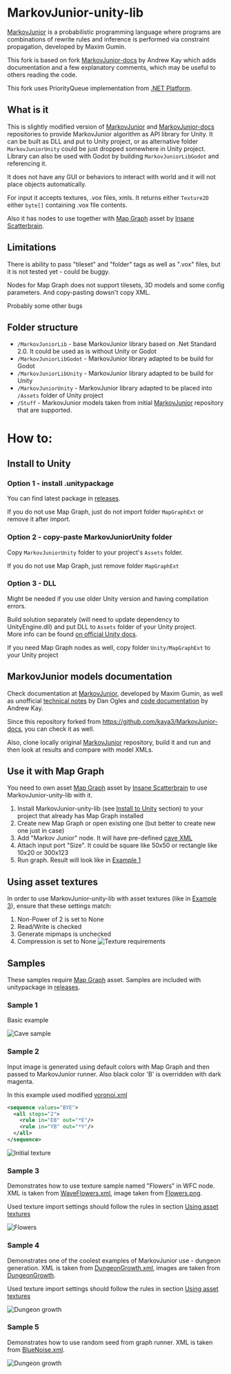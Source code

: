 # MarkovJunior-unity-lib
[MarkovJunior](https://github.com/mxgmn/MarkovJunior) is a probabilistic programming language where programs are combinations of rewrite rules and inference is performed via constraint propagation, developed by Maxim Gumin.

This fork is based on fork [MarkovJunior-docs](https://github.com/kaya3/MarkovJunior-docs) by Andrew Kay which adds documentation and a few explanatory comments, which may be useful to others reading the code.

This fork uses PriorityQueue implementation from [.NET Platform](https://github.com/dotnet).

## What is it
This is slightly modified version of [MarkovJunior](https://github.com/mxgmn/MarkovJunior) and [MarkovJunior-docs](https://github.com/kaya3/MarkovJunior-docs) repositories to provide MarkovJunior algorithm as API library for Unity. It can be built as DLL and put to Unity project, or as alternative folder `MarkovJuniorUnity` could be just dropped somewhere in Unity project. Library can also be used with Godot by building `MarkovJuniorLibGodot` and referencing it.

It does not have any GUI or behaviors to interact with world and it will not place objects automatically.

For input it accepts textures, .vox files, xmls. It returns either `Texture2D` either `byte[]` containing .vox file contents.

Also it has nodes to use together with [Map Graph](https://assetstore.unity.com/packages/tools/utilities/map-graph-177023) asset by [Insane Scatterbrain](https://www.insanescatterbrain.com/).

## Limitations
There is ability to pass "tileset" and "folder" tags as well as ".vox" files, but it is not tested yet - could be buggy.

Nodes for Map Graph does not support tilesets, 3D models and some config parameters. And copy-pasting dowsn't copy XML.

Probably some other bugs

## Folder structure
- `/MarkovJuniorLib` - base MarkovJunior library based on .Net Standard 2.0. It could be used as is without Unity or Godot
- `/MarkovJuniorLibGodot` - MarkovJunior library adapted to be build for Godot
- `/MarkovJuniorLibUnity` - MarkovJunior library adapted to be build for Unity
- `/MarkovJuniorUnity` - MarkovJunior library adapted to be placed into `/Assets` folder of Unity project
- `/Stuff` - MarkovJunior models taken from initial [MarkovJunior](https://github.com/mxgmn/MarkovJunior) repository that are supported.

# How to:
## Install to Unity
### Option 1 - install .unitypackage

You can find latest package in [releases](https://github.com/giollord/MarkovJunior-unity-lib/releases/latest).

If you do not use Map Graph, just do not import folder `MapGraphExt` or remove it after import.

### Option 2 - copy-paste MarkovJuniorUnity folder

Copy `MarkovJuniorUnity` folder to your project's `Assets` folder.

If you do not use Map Graph, just remove folder `MapGraphExt`

### Option 3 - DLL
Might be needed if you use older Unity version and having compilation errors.

Build solution separately (will need to update dependency to UnityEngine.dll) and put DLL to `Assets` folder of your Unity project.
<br>
More info can be found [on official Unity docs](https://docs.unity3d.com/Manual/UsingDLL.html).

If you need Map Graph nodes as well, copy folder `Unity/MapGraphExt` to your Unity project

## MarkovJunior models documentation

Check documentation at [MarkovJunior](https://github.com/mxgmn/MarkovJunior), developed by Maxim Gumin, as well as unofficial [technical notes](https://gist.github.com/dogles/a926ab890552cc7e45400a930398449d) by Dan Ogles and [code documentation](https://github.com/kaya3/MarkovJunior-docs) by Andrew Kay.

Since this repository forked from https://github.com/kaya3/MarkovJunior-docs, you can check it as well.

Also, clone locally original [MarkovJunior](https://github.com/mxgmn/MarkovJunior) repository, build it and run and then look at results and compare with model XMLs.

## Use it with Map Graph

You need to own asset [Map Graph](https://assetstore.unity.com/packages/tools/utilities/map-graph-177023) asset by [Insane Scatterbrain](https://www.insanescatterbrain.com/) to use MarkovJunior-unity-lib with it.

1. Install MarkovJunior-unity-lib (see [Install to Unity](#install-to-unity) section) to your project that already has Map Graph installed
2. Create new Map Graph or open existing one (but better to create new one just in case)
3. Add "Markov Junior" node. It will have pre-defined [cave XML](https://github.com/mxgmn/MarkovJunior/blob/main/models/Cave.xml)
4. Attach input port "Size". It could be square like 50x50 or rectangle like 10x20 or 300x123
5. Run graph. Result will look like in [Example 1](#example-1)

## Using asset textures
In order to use MarkovJunior-unity-lib with asset textures (like in [Example 3](#example-3)), ensure that these settings match:
1. Non-Power of 2 is set to None
2. Read/Write is checked
3. Generate mipmaps is unchecked
4. Compression is set to None
![Texture requirements](/ReadmeImages/texture-requirements.png)

## Samples
These samples require [Map Graph](https://assetstore.unity.com/packages/tools/utilities/map-graph-177023) asset. Samples are included with unitypackage in [releases](https://github.com/giollord/MarkovJunior-unity-lib/releases/latest).

### Sample 1
Basic example

![Cave sample](/ReadmeImages/cave.PNG)

### Sample 2
Input image is generated using default colors with Map Graph and then passed to MarkovJunior runner.
Also black color 'B' is overridden with dark magenta.

In this example used modified [voronoi.xml](https://github.com/mxgmn/MarkovJunior/blob/main/models/Voronoi.xml)

```xml
<sequence values="BYE">
  <all steps="2">
    <rule in="EB" out="*E"/>
    <rule in="YB" out="*Y"/>
  </all>
</sequence>
```

![Initial texture](/ReadmeImages/initial-texture.PNG)

### Sample 3
Demonstrates how to use texture sample named "Flowers" in WFC node. XML is taken from [WaveFlowers.xml](https://github.com/mxgmn/MarkovJunior/blob/main/models/WaveFlowers.xml), image taken from [Flowers.png](https://github.com/mxgmn/MarkovJunior/blob/main/resources/samples/Flowers.png).

Used texture import settings should follow the rules in section [Using asset textures](#Using-asset-textures)

![Flowers](/ReadmeImages/flowers.PNG)

### Sample 4
Demonstrates one of the coolest examples of MarkovJunior use - dungeon generation. XML is taken from [DungeonGrowth.xml](https://github.com/mxgmn/MarkovJunior/blob/main/models/DungeonGrowth.xml), images are taken from [DungeonGrowth](https://github.com/mxgmn/MarkovJunior/tree/main/resources/rules/DungeonGrowth).

Used texture import settings should follow the rules in section [Using asset textures](#Using-asset-textures)

![Dungeon growth](/ReadmeImages/dungeon-growth.png)

### Sample 5
Demonstrates how to use random seed from graph runner. XML is taken from [BlueNoise.xml](https://github.com/mxgmn/MarkovJunior/blob/main/models/BlueNoise.xml).

![Dungeon growth](/ReadmeImages/blue-noise.png)

